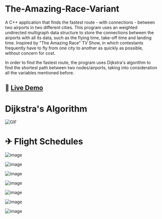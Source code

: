 # The-Amazing-Race-Variant

A C++ application that finds the fastest route - with connections - between two airports in two different cities. This program uses an weighted undirected multigraph data structure to store the connections between the airports with all its data, such as the flying time, take-off time and landing time. Inspired by "The Amazing Race" TV Show, in which contestants frequently have to fly from one city to another as quickly as possible, without concern for cost.

In order to find the fastest route, the program uses Dijkstra's algorithm to find the shortest path between two nodes/airports, taking into consideration all the variables mentioned before.

## 🧪 [Live Demo](https://replit.com/@icaroryan/The-Amazing-Race-Demo?v=1)

#  Dijkstra's Algorithm
![GIF](https://gifimage.net/wp-content/uploads/2018/11/dijkstra-gif-7.gif)


# ✈ Flight Schedules

![image](https://user-images.githubusercontent.com/50868010/149252749-0da48879-4683-4851-9e5b-88bee0996cd6.png)

![image](https://user-images.githubusercontent.com/50868010/149252771-24a0a644-42fb-4869-9854-47e49a532a21.png)

![image](https://user-images.githubusercontent.com/50868010/149252797-c681cd6c-d09f-402c-85af-e1e358bf8367.png)

![image](https://user-images.githubusercontent.com/50868010/149252815-290e9763-241a-493f-b3da-ac96c7c7df76.png)

![image](https://user-images.githubusercontent.com/50868010/149252830-1bac7ddf-b89b-4d69-9461-01d1d12f5fd2.png)

![image](https://user-images.githubusercontent.com/50868010/149253073-c493890f-05a0-4e9f-8569-c7329c60b5ab.png)

![image](https://user-images.githubusercontent.com/50868010/149253179-f5926606-52e7-4cb7-8852-f5a4990c7327.png)
